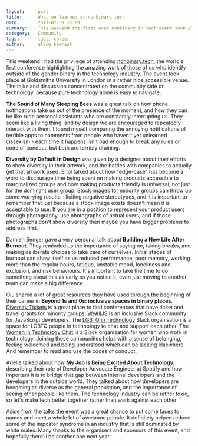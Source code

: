 ```yaml
---
layout:     post
title:      What we learned at nonbinary.tech
date:       2017-07-30 12:00
summary:    This weekend the first ever nonbinary in tech event took place in London, and I had the privilege of attending.
category:   Community
tags:       lgbt, career
author:     alice_kaerast
---
```


This weekend I had the privilege of attending [nonbinary.tech](https://nonbinary.tech), the world's first conference highlighting the amazing work of those of us who identify outside of the gender binary in the technology industry.  The event took place at Goldsmiths University in London in a rather nice accessible venue.  The talks and discussion concentrated on the community side of technology, because pure technology alone is easy to navigate.

**The Sound of Many Sleeping Bees** was a great talk on how phone notifications take us out of the presence of the moment, and how they can be like rude personal assistants who are constantly interrupting us.  They seem like a living thing, and by design we are encouraged to repeatedly interact with them.  I found myself comparing the annoying notifications of terrible apps to comments from people who haven't yet unlearned cissexism - each time it happens isn't bad enough to break any rules or code of conduct, but both are terribly draining.

**Diversity by Default in Design** was given by a designer about their efforts to show diversity in their artwork, and the battles with companies to actually get that artwork used.  Eriol talked about how "edge-case" has become a word to discourage time being spent on making products accessible to marginalized groups and how making products friendly is universal, not just for the dominant user group.  Stock images for minority groups can throw up some worrying results, illiciting negative stereotypes, and it is important to remember that just because a stock image exists doesn't mean it is acceptable to use.  If you are in a position to represent your product users through photography, use photographs of actual users; and if those photographs don't show diversity then maybe you have bigger problems to address first.

Damien Senger gave a very personal talk about **Building a New Life After Burnout**.  They reminded us the importance of saying no, taking breaks, and making deliberate choices to take care of ourselves.  Initial stages of burnout can show itself as us reduced performance, poor memory, working more than the regular hours, fatigue, unstable mood, loneliness and exclusion, and risk behaviours.  It's important to take the time to do something about this as early as you notice it, even just moving to another team can make a big difference.

Olu shared a lot of great resources they have used through the beginning of their career in **Beyond 1s and 0s: inclusive spaces in binary places**.  [Diversity Tickets](https://diversitytickets.org) is a great place to find conferences that have ticket and travel grants for minority groups.  [WeAllJS](https://wealljs.org) is an inclusive Slack community for JavaScript developers.  The [LGBTQ in Technology](http://lgbtq.technology) Slack organisation is a space for LGBTQ people in technology to chat and support each other.  The [Women in Technology Chat](http://witchat.github.io) is a Slack organisation for women who work in technology.  Joining these communities helps with a sense of belonging, feeling welcomed and being understood which can be lacking elsewhere.  And remember to read and use the codes of conduct.

Arielle talked about how **My Job is Being Excited About Technology**, describing their role of Developer Advocate Engineer at Spotify and how important it is to bridge that gap between internal developers and the developers in the outside world.  They talked about how developers are becoming as diverse as the general population, and the importance of seeing other people like them.  The technology industry can be rather toxic, so let's make tech better together rather than work against each other.

Aside from the talks the event was a great chance to put some faces to names and meet a whole lot of awesome people.  It definitely helped reduce some of the impostor syndrome in an industry that is still dominated by white males.  Many thanks to the organisers and sponsors of this event, and hopefully there'll be another one next year.
